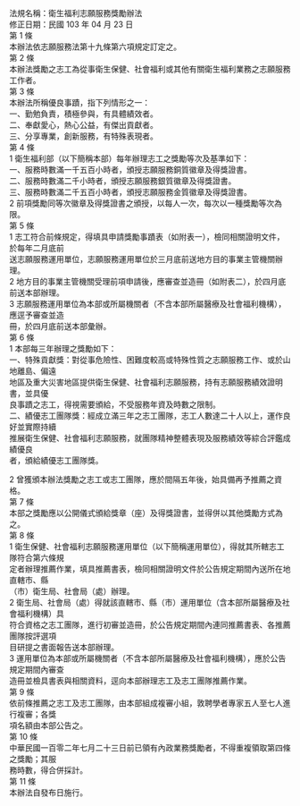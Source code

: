 法規名稱：衛生福利志願服務獎勵辦法  
修正日期：民國 103 年 04 月 23 日  
第 1 條  
本辦法依志願服務法第十九條第六項規定訂定之。  
第 2 條  
本辦法獎勵之志工為從事衛生保健、社會福利或其他有關衛生福利業務之志願服務工作者。  
第 3 條  
本辦法所稱優良事蹟，指下列情形之一：  
一、勤勉負責，積極參與，有具體績效者。  
二、奉獻愛心，熱心公益，有傑出貢獻者。  
三、分享專業，創新服務，有特殊表現者。  
第 4 條  
1 衛生福利部（以下簡稱本部）每年辦理志工之獎勵等次及基準如下：  
一、服務時數滿一千五百小時者，頒授志願服務銅質徽章及得獎證書。  
二、服務時數滿二千小時者，頒授志願服務銀質徽章及得獎證書。  
三、服務時數滿二千五百小時者，頒授志願服務金質徽章及得獎證書。  
2 前項獎勵同等次徽章及得獎證書之頒授，以每人一次，每次以一種獎勵等次為限。  
第 5 條  
1 志工符合前條規定，得填具申請獎勵事蹟表（如附表一），檢同相關證明文件，於每年二月底前  
送志願服務運用單位，志願服務運用單位於三月底前送地方目的事業主管機關辦理。  
2 地方目的事業主管機關受理前項申請後，應審查並造冊（如附表二），於四月底前送本部辦理。  
3 志願服務運用單位為本部或所屬機關者（不含本部所屬醫療及社會福利機構），應逕予審查並造  
冊，於四月底前送本部彙辦。  
第 6 條  
1 本部每三年辦理之獎勵如下：  
一、特殊貢獻獎：對從事危險性、困難度較高或特殊性質之志願服務工作、或於山地離島、偏遠  
地區及重大災害地區提供衛生保健、社會福利志願服務，持有志願服務績效證明書，並具優  
良事蹟之志工，得視需要頒給，不受服務年資及時數之限制。  
二、績優志工團隊獎：經成立滿三年之志工團隊，志工人數達二十人以上，運作良好並實際持續  
推展衛生保健、社會福利志願服務，就團隊精神整體表現及服務績效等綜合評鑑成績優良  
者，頒給績優志工團隊獎。  


2 曾獲頒本辦法獎勵之志工或志工團隊，應於間隔五年後，始具備再予推薦之資格。  
第 7 條  
本部之獎勵應以公開儀式頒給獎章（座）及得獎證書，並得併以其他獎勵方式為之。  
第 8 條  
1 衛生保健、社會福利志願服務運用單位（以下簡稱運用單位），得就其所轄志工隊符合第六條規  
定者辦理推薦作業，填具推薦書表，檢同相關證明文件於公告規定期間內送所在地直轄市、縣  
（市）衛生局、社會局（處）辦理。  
2 衛生局、社會局（處）得就該直轄市、縣（市）運用單位（含本部所屬醫療及社會福利機構）具  
符合資格之志工團隊，進行初審並造冊，於公告規定期間內連同推薦書表、各推薦團隊按評選項  
目研提之書面報告送本部辦理。  
3 運用單位為本部或所屬機關者（不含本部所屬醫療及社會福利機構），應於公告規定期間內審查  
造冊並檢具書表與相關資料，逕向本部辦理志工及志工團隊推薦作業。  
第 9 條  
依前條推薦之志工及志工團隊，由本部組成複審小組，敦聘學者專家五人至七人進行複審；各獎  
項名額由本部公告之。  
第 10 條  
中華民國一百零二年七月二十三日前已領有內政業務獎勵者，不得重複領取第四條之獎勵；其服  
務時數，得合併採計。  
第 11 條  
本辦法自發布日施行。  


